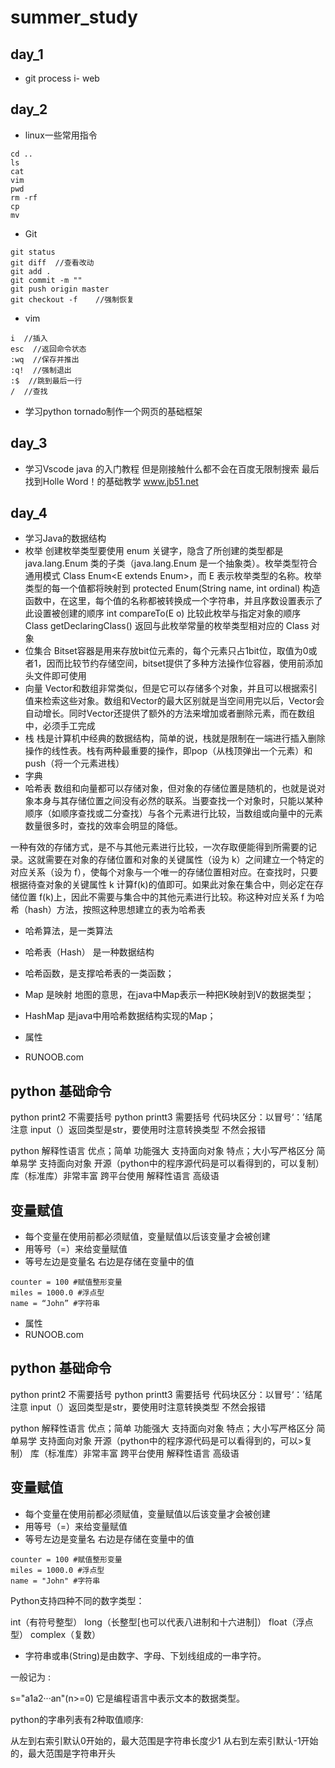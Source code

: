 # summer_study

## day_1
- git process
i- web
## day_2
- linux一些常用指令
```
cd ..
ls
cat
vim
pwd
rm -rf
cp
mv

```

- Git

```
git status
git diff  //查看改动
git add .
git commit -m ""
git push origin master
git checkout -f    //强制恢复

```

- vim

```
i  //插入
esc  //返回命令状态
:wq  //保存并推出
:q!  //强制退出
:$  //跳到最后一行
/  //查找
```
- 学习python tornado制作一个网页的基础框架
## day_3
- 学习Vscode java 的入门教程 但是刚接触什么都不会在百度无限制搜索
最后找到Holle Word！的基础教学
  www.jb51.net
## day_4
- 学习Java的数据结构
- 枚举
   创建枚举类型要使用 enum 关键字，隐含了所创建的类型都是 java.lang.Enum 类的子类（java.lang.Enum 是一个抽象类）。枚举类型符合通用模式 Class Enum<E extends Enum<E>>，而 E 表示枚举类型的名称。枚举类型的每一个值都将映射到 protected Enum(String name, int ordinal) 构造函数中，在这里，每个值的名称都被转换成一个字符串，并且序数设置表示了此设置被创建的顺序
int compareTo(E o)            比较此枚举与指定对象的顺序
Class<E> getDeclaringClass()  返回与此枚举常量的枚举类型相对应的 Class 对象
- 位集合
Bitset容器是用来存放bit位元素的，每个元素只占1bit位，取值为0或者1，因而比较节约存储空间，bitset提供了多种方法操作位容器，使用前添加<bitset>头文件即可使用
- 向量
Vector和数组非常类似，但是它可以存储多个对象，并且可以根据索引值来检索这些对象。数组和Vector的最大区别就是当空间用完以后，Vector会自动增长。同时Vector还提供了额外的方法来增加或者删除元素，而在数组中，必须手工完成
- 栈
栈是计算机中经典的数据结构，简单的说，栈就是限制在一端进行插入删除操作的线性表。栈有两种最重要的操作，即pop（从栈顶弹出一个元素）和push（将一个元素进栈）
- 字典
- 哈希表
数组和向量都可以存储对象，但对象的存储位置是随机的，也就是说对象本身与其存储位置之间没有必然的联系。当要查找一个对象时，只能以某种顺序（如顺序查找或二分查找）与各个元素进行比较，当数组或向量中的元素数量很多时，查找的效率会明显的降低。

一种有效的存储方式，是不与其他元素进行比较，一次存取便能得到所需要的记录。这就需要在对象的存储位置和对象的关键属性（设为 k）之间建立一个特定的对应关系（设为 f），使每个对象与一个唯一的存储位置相对应。在查找时，只要根据待查对象的关键属性 k 计算f(k)的值即可。如果此对象在集合中，则必定在存储位置 f(k)上，因此不需要与集合中的其他元素进行比较。称这种对应关系 f 为哈希（hash）方法，按照这种思想建立的表为哈希表
- 哈希算法，是一类算法
- 哈希表（Hash） 是一种数据结构
- 哈希函数，是支撑哈希表的一类函数；
- Map 是映射 地图的意思，在java中Map表示一种把K映射到V的数据类型；
- HashMap 是java中用哈希数据结构实现的Map；



- 属性
- RUNOOB.com

## python  基础命令
python print2 不需要括号
python printt3 需要括号
代码块区分：以冒号‘：’结尾
注意 input（）返回类型是str，要使用时注意转换类型 不然会报错

python 解释性语言
优点；简单 功能强大 支持面向对象
特点；大小写严格区分  简单易学 支持面向对象  开源（python中的程序源代码是可以看得到的，可以复制）  库（标准库）非常丰富    跨平台使用  解释性语言  高级语
## 变量赋值
- 每个变量在使用前都必须赋值，变量赋值以后该变量才会被创建
- 用等号（=）来给变量赋值
- 等号左边是变量名  右边是存储在变量中的值
```
counter = 100 #赋值整形变量
miles = 1000.0 #浮点型
name = “John” #字符串
```



- 属性
- RUNOOB.com

## python  基础命令
python print2 不需要括号
python printt3 需要括号
代码块区分：以冒号‘：’结尾
注意 input（）返回类型是str，要使用时注意转换类型 不然会报错

python 解释性语言
优点；简单 功能强大 支持面向对象
特点；大小写严格区分  简单易学 支持面向对象  开源（python中的程序源代码是可以看得到的，可以>复制）  库（标准库）非常丰富    跨平台使用  解释性语言  高级语
## 变量赋值
- 每个变量在使用前都必须赋值，变量赋值以后该变量才会被创建
- 用等号（=）来给变量赋值
- 等号左边是变量名  右边是存储在变量中的值
```
counter = 100 #赋值整形变量
miles = 1000.0 #浮点型
name = "John" #字符串
```
Python支持四种不同的数字类型：

int（有符号整型）
long（长整型[也可以代表八进制和十六进制]）
float（浮点型）
complex（复数）


- 字符串或串(String)是由数字、字母、下划线组成的一串字符。

一般记为 :

s="a1a2···an"(n>=0)
它是编程语言中表示文本的数据类型。

python的字串列表有2种取值顺序:

从左到右索引默认0开始的，最大范围是字符串长度少1
从右到左索引默认-1开始的，最大范围是字符串开头
